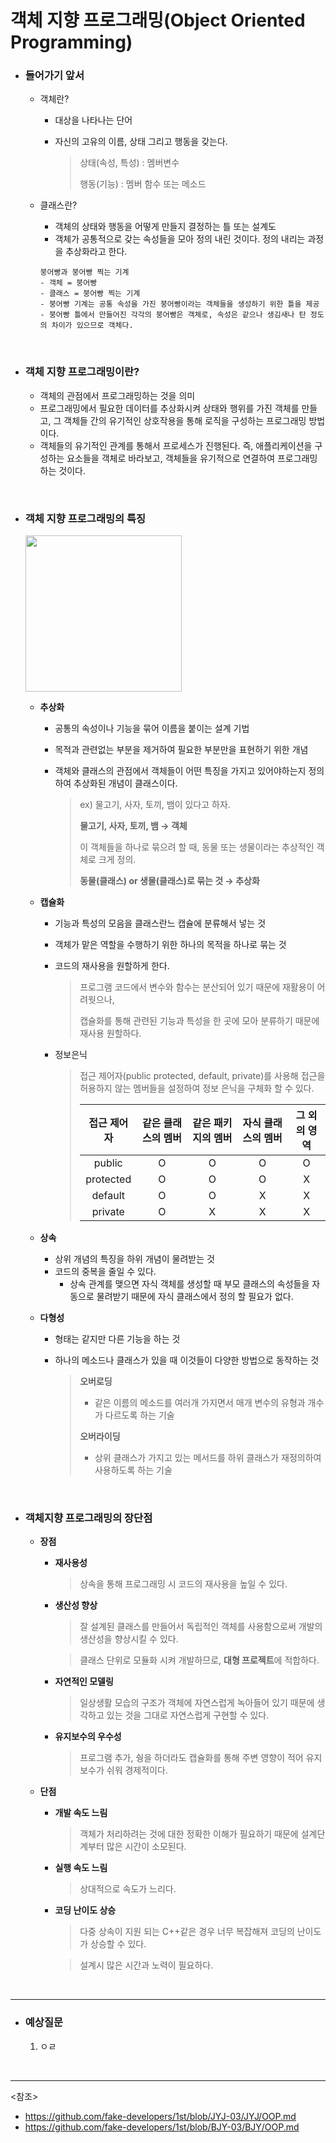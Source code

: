 # 객체 지향 프로그래밍(Object Oriented Programming)

- ### 들어가기 앞서

  - 객체란?

    - 대상을 나타나는 단어

    - 자신의 고유의 이름, 상태 그리고 행동을 갖는다.

      >상태(속성, 특성) : 멤버변수
      >
      >행동(기능) : 멤버 함수 또는 메소드

  - 클래스란?

    - 객체의 상태와 행동을 어떻게 만들지 결정하는 틀 또는 설계도
    - 객체가 공통적으로 갖는 속성들을 모아 정의 내린 것이다. 정의 내리는 과정을 추상화라고 한다.

    ~~~
    붕어빵과 붕어빵 찍는 기계
    - 객체 = 붕어빵
    - 클래스 = 붕어빵 찍는 기계
    - 붕어빵 기계는 공통 속성을 가진 붕어빵이라는 객체들을 생성하기 위한 틀을 제공
    - 붕어빵 틀에서 만들어진 각각의 붕어빵은 객체로, 속성은 같으나 생김새나 탄 정도의 차이가 있으므로 객체다.
    ~~~

<br>

- ### 객체 지향 프로그래밍이란?

  - 객체의 관점에서 프로그래밍하는 것을 의미
  - 프로그래밍에서 필요한 데이터를 추상화시켜 상태와 행위를 가진 객체를 만들고, 그 객체들 간의 유기적인 상호작용을 통해 로직을 구성하는 프로그래밍 방법이다.
  - 객체들의 유기적인 관계를 통해서 프로세스가 진행된다. 즉, 애플리케이션을 구성하는 요소들을 객체로 바라보고, 객체들을 유기적으로 연결하여 프로그래밍하는 것이다.

<br>

- ### 객체 지향 프로그래밍의 특징

  <img src="https://user-images.githubusercontent.com/61674527/104850421-512be480-5932-11eb-8c75-bf2a9791cd2e.jpg" height=250>

  - **추상화**

    - 공통의 속성이나 기능을 묶어 이름을 붙이는 설계 기법

    - 목적과 관련없는 부분을 제거하여 필요한 부분만을 표현하기 위한 개념

    - 객체와 클래스의 관점에서 객체들이 어떤 특징을 가지고 있어야하는지 정의하여 추상화된 개념이 클래스이다.

      > ex) 물고기, 사자, 토끼, 뱀이 있다고 하자.
      >
      > **물고기, 사자, 토끼, 뱀 → 객체**
      >
      > 이 객체들을 하나로 묶으려 할 때, 동물 또는 생물이라는 추상적인 객체로 크게 정의.
      >
      > **동물(클래스) or 생물(클래스)로 묶는 것 → 추상화**

  - **캡슐화**

    - 기능과 특성의 모음을 클래스란느 캡슐에 분류해서 넣는 것

    - 객체가 맡은 역할을 수행하기 위한 하나의 목적을 하나로 묶는 것

    - 코드의 재사용을 원할하게 한다.

      > 프로그램 코드에서 변수와 함수는 분산되어 있기 때문에 재활용이 어려웟으나,
      >
      > 캡슐화를 통해 관련된 기능과 특성을 한 곳에 모아 분류하기 때문에 재사용 원할하다.

    - 정보은닉

      > 접근 제어자(public protected, default, private)를 사용해 접근을 허용하지 않는 멤버들을 설정하여 정보 은닉을 구체화 할 수 있다.
      >
      > | 접근 제어자 | 같은 클래스의 멤버 | 같은 패키지의 멤버 | 자식 클래스의 멤버 | 그 외의 영역 |
      > | :---------: | :----------------: | :----------------: | :----------------: | :----------: |
      > |   public    |         O          |         O          |         O          |      O       |
      > |  protected  |         O          |         O          |         O          |      X       |
      > |   default   |         O          |         O          |         X          |      X       |
      > |   private   |         O          |         X          |         X          |      X       |

  - **상속**

    - 상위 개념의 특징을 하위 개념이 물려받는 것
    - 코드의 중복을 줄일 수 있다.
      - 상속 관계를 맺으면 자식 객체를 생성할 때 부모 클래스의 속성들을 자동으로 물려받기 때문에 자식 클래스에서 정의 할 필요가 없다.

  - **다형성**

    - 형태는 같지만 다른 기능을 하는 것

    - 하나의 메소드나 클래스가 있을 때 이것들이 다양한 방법으로 동작하는 것

      > **오버로딩**
      >
      > - 같은 이름의 메소드를 여러개 가지면서 매개 변수의 유형과 개수가 다르도록 하는 기술
      >
      > **오버라이딩**
      >
      > - 상위 클래스가 가지고 있는 메서드를 하위 클래스가 재정의하여 사용하도록 하는 기술

<br>

- ### 객체지향 프로그래밍의 장단점

  - **장점**

    - **재사용성**

      > 상속을 통해 프로그래밍 시 코드의 재사용을 높일 수 있다.

    - **생산성 향상**

      > 잘 설계된 클래스를 만들어서 독립적인 객체를 사용함으로써 개발의 생산성을 향상시킬 수 있다.

      > 클래스 단위로 모듈화 시켜 개발하므로, **대형 프로젝트**에 적합하다.

    - **자연적인 모델링**

      > 일상생활 모습의 구조가 객체에 자연스럽게 녹아들어 있기 때문에 생각하고 있는 것을 그대로 자연스럽게 구현할 수 있다.

    - **유지보수의 우수성**

      > 프로그램 추가, 쉉을 하더라도 캡슐화를 통해 주변 영향이 적어 유지보수가 쉬워 경제적이다.

  - **단점**

    - **개발 속도 느림**

      > 객체가 처리하려는 것에 대한 정확한 이해가 필요하기 때문에 설계단계부터 많은 시간이 소모된다.

    - **실행 속도 느림**

      > 상대적으로 속도가 느리다.

    - **코딩 난이도 상승**

      > 다중 상속이 지원 되는 C++같은 경우 너무 복잡해져 코딩의 난이도가 상승할 수 있다.

      > 설계시 많은 시간과 노력이 필요하다.

<br>

-------

- ### 예상질문

  1. ㅇㄹ

<br>

----------

<참조>

- <https://github.com/fake-developers/1st/blob/JYJ-03/JYJ/OOP.md>
- <https://github.com/fake-developers/1st/blob/BJY-03/BJY/OOP.md>

